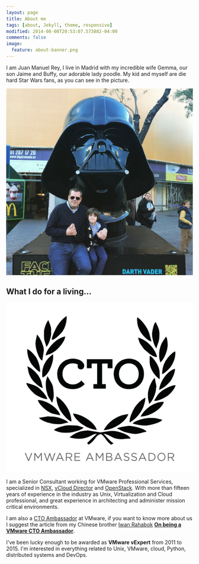 ```yaml
---
layout: page
title: About me
tags: [about, Jekyll, theme, responsive]
modified: 2014-08-08T20:53:07.573882-04:00
comments: false
image:
  feature: about-banner.png
---
```


I am Juan Manuel Rey, I live in Madrid with my incredible wife Gemma, our son Jaime and Buffy, our adorable lady poodle. My kid and myself are die hard Star Wars fans, as you can see in the picture.

[![](/images/facetehforce-darthvader-jaime.jpg)]({{site.url}}/images/facetehforce-darthvader-jaime.jpg)

## What I do for a living...

[![](/images/radio_cto_v6.png)]({{site.url}}/images/radio_cto_v6.png)

I am a Senior Consultant working for VMware Professional Services, specialized in [NSX](https://www.vmware.com/products/nsx), [vCloud Director](https://www.vmware.com/products/vcloud-director) and [OpenStack](http://www.openstack.org). With more than fifteen years of experience in the industry as Unix, Virtualization and Cloud professional, and great experience in architecting and administer mission critical environments.

I am also a [CTO Ambassador](http://blogs.vmware.com/cto/author/ctoambassadors/) at VMware, if you want to know more about us I suggest the article from my Chinese brother [Iwan Rahabok](https://twitter.com/e1_ang) [**On being a VMware CTO Ambassador**](http://virtual-red-dot.info/on-being-a-vmware-cto-ambassador/).

I've been lucky enough to be awarded as **VMware vExpert** from 2011 to 2015. I'm interested in everything related to Unix, VMware, cloud, Python, distributed systems and DevOps.
